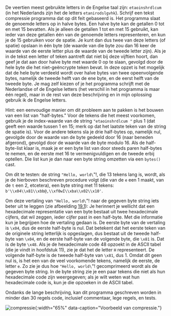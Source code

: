 De veertien meest gebruikte letters
in de Engelse taal zijn: `etaoinshrdlcum` (in het Nederlands zijn het de
letters `etanirodslgvhk`). Schrijf een tekst compressie programma dat op
dit feit gebaseerd is. Het programma slaat de genoemde letters op in
halve bytes. Een halve byte kan de getallen 0 tot en met 15 bevatten.
Als je alleen de getallen 1 tot en met 15 gebruikt, kan ieder van deze
getallen één van de genoemde letters representeren, en kun je de 15
gebruiken voor de spatie. Je kunt dan dus twee van deze letters (of
spatie) opslaan in één byte (de waarde van die byte zou dan 16 keer de
waarde van de eerste letter plus de waarde van de tweede letter zijn).
Als je in de tekst een letter of teken aantreft dat niet bij deze
vijftien hoort, dan geef je dat aan door halve byte met waarde 0 op te
slaan, gevolgd door de hele byte die het niet-geëncrypte teken bevat. In
deze opzet is het mogelijk dat de hele byte verdeeld wordt over halve
bytes van twee opeenvolgende bytes, namelijk de tweede helft van de ene
byte, en de eerst helft van de tweede byte. Je mag zelf kiezen of je het
programma schrijft met de Nederlandse of de Engelse letters (het
verschil in het programma is maar één regel), maar in de rest van deze
beschrijving en in mijn oplossing gebruik ik de Engelse letters.

Hint: een eenvoudige manier om dit probleem aan te pakken is het bouwen
van een list van "half-bytes." Voor de tekens die het meest voorkomen,
gebruik je de index-waarde van de string `"etaoinshrdlcum "` plus 1 (dat
geeft een waarde tussen 1 en 15; merk op dat het laatste teken van de
string de spatie is). Voor de andere tekens sla je drie half-bytes op,
namelijk nul, gevolgde door de waarde van de byte gedeeld door 16 (naar
beneden afgerond), gevolgd door de waarde van de byte modulo 16. Als de
half-byte-list klaar is, maak je er een byte list van door steeds paren
half-bytes te nemen, en de eerste met 16 te vermenigvuldigen en de
tweede erbij optellen. Die list kun je dan naar een byte string omzetten
via een `bytes()` cast.

Om dit te testen: de string `"Hello, world\`"!, die 13 tekens lang is,
wordt, als je de hierboven beschreven procedure volgt (die van de `e`
een 1 maakt, van de `t` een 2, etcetera), een byte string met 11 tekens:
`b'\\x04\\x81\\xbb@,\\xf0wI\\xba\\x02\\x10'`.

Om deze vertaling van `"Hello, world\`"! naar de gegeven byte string
iets beter uit te leggen (zie afbeelding
<a href="#f:compression" data-reference-type="ref" data-reference="f:compression">19.1</a>):
Je herinnert je wellicht dat een hexadecimale representatie van een byte
bestaat uit twee hexadecimale cijfers, dat wil zeggen, ieder cijfer past
in een half-byte. Met die informatie kun je begrijpen hoe de vertaling
gedaan is. De eerste byte van de vertaling is `\x04`, dus de eerste
half-byte is nul. Dat betekent dat het eerste teken van de originele
string letterlijk is opgeslagen, dus bestaat uit de tweede half-byte van
`\x04`, en de eerste half-byte van de volgende byte, die `\x81` is. Dat
is de byte `\x48`. Als je de hexadecimale code 48 opzoekt in de ASCII
tabel (die je vindt in hoofdstuk
11),
zie je dat het de letter `H` representeert. De volgende half-byte is de
tweede half-byte van `\x81`, dus 1. Omdat dit geen nul is, is het een
van de veel voorkomende tekens, namelijk de eerste, de letter `e`. Zo
zie je dus hoe `"Hello, world\`"! gecomprimeerd wordt als de gegeven
byte string. In de byte string zie je een paar tekens die niet als hun
hexadecimale code zijn weergegeven; als je wilt weten wat hun
hexadecimale code is, kun je die opzoeken in de ASCII tabel.

Ondanks de lange beschrijving, kan dit programma geschreven worden in
minder dan 30 regels code, inclusief commentaar, lege regels, en tests.

![compressie](media/compression.png "compressie"){:width="65%" data-caption="Voorbeeld van compressie."}
